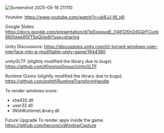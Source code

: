 
![Screenshot 2025-05-16 211110](https://github.com/user-attachments/assets/581de4bc-9cbe-4d39-847d-ed131eb157ce)


Youtube:
https://www.youtube.com/watch?v=uk6JJ-W_t4I

Google Slides:
https://docs.google.com/presentation/d/1pElspqugE_I1461ZKh2dGQrFCunk660IgwkR5fT5pQI/edit?usp=sharing 

Unity Discussions:
https://discussions.unity.com/t/i-turned-windows-user-interface-into-a-modifiable-unity-game/1644380

unityGLTF (slightly modified the library due to bugs):
https://github.com/KhronosGroup/UnityGLTF

Runtime Gizmo (slightly modified the library due to bugs):
https://github.com/pshtif/RuntimeTransformHandle

To render windows icons:
- shell32.dll
- user32.dll
- IWshRuntimeLibrary.dll 

Future Upgrade To render apps inside the game.
https://github.com/hecomi/uWindowCapture
